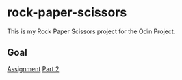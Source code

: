 # rock-paper-scissors

This is my Rock Paper Scissors project for the Odin Project.

## Goal

[Assignment](https://www.theodinproject.com/lessons/foundations-rock-paper-scissors)
[Part 2](https://www.theodinproject.com/lessons/foundations-revisiting-rock-paper-scissors)
